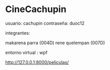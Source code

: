 # CineCachupin

usuario: cachupin
contraseña: duoc12

integrantes:

makarena parra (004D)
rene quelempan (007D)

entorno virtual : wpf

http://127.0.0.1:8000/peliculas/
